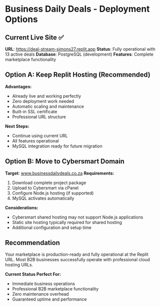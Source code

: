 # Business Daily Deals - Deployment Options

## Current Live Site ✅
**URL**: https://deal-stream-simons27.replit.app
**Status**: Fully operational with 13 active deals
**Database**: PostgreSQL (development)
**Features**: Complete marketplace functionality

## Option A: Keep Replit Hosting (Recommended)
**Advantages:**
- Already live and working perfectly
- Zero deployment work needed
- Automatic scaling and maintenance
- Built-in SSL certificate
- Professional URL structure

**Next Steps:**
- Continue using current URL
- All features operational
- MySQL integration ready for future migration

## Option B: Move to Cybersmart Domain
**Target**: www.businessdailydeals.co.za
**Requirements:**
1. Download complete project package
2. Upload to Cybersmart via cPanel
3. Configure Node.js hosting (if supported)
4. MySQL activates automatically

**Considerations:**
- Cybersmart shared hosting may not support Node.js applications
- Static site hosting typically required for shared hosting
- Additional configuration and setup time

## Recommendation
Your marketplace is production-ready and fully operational at the Replit URL. Most B2B businesses successfully operate with professional cloud hosting URLs.

**Current Status Perfect For:**
- Immediate business operations
- Professional B2B marketplace functionality  
- Zero maintenance overhead
- Guaranteed uptime and performance